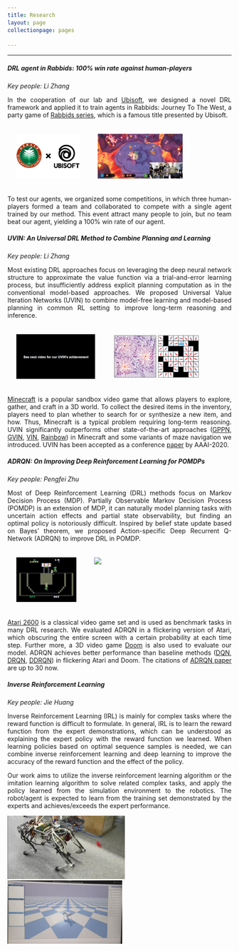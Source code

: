 ```yaml
---
title: Research
layout: page
collectionpage: pages

---
```


<style type="text/css">
.fig {
  display: block;
  margin-left: 20px;
  float: right;
}
</style>

<!---
Read about our current projects on
[Inverse Reinforcement Learning](#Inverse Reinforcement Learning),
,

and ....
--->


---

##### **DRL agent in Rabbids: 100% win rate against human-players**
_Key people: Li Zhang_

<p style="text-align:justify;">In the cooperation of our lab and <a href="https://www.ubisoft.com">Ubisoft</a>, we designed a novel DRL framework and applied it to train agents in Rabbids: Journey To The West, a party game of <a href="https://en.wikipedia.org/wiki/Raving_Rabbids">Rabbids series</a>, which is a famous title presented by Ubisoft.</p>

<div style="float:left;border:solid 1px 000;margin:20px;"><img src="/images/co.png" height="100"></div>
<div style="float:left;border:solid 1px 000;margin:20px;"><img src="/images/rabbids.gif" height="100"></div>
<div style="float:none;clear:both;"></div>

<p style="text-align:justify;">To test our agents, we organized some competitions, in which three human-players formed a team and collaborated to compete with a single agent trained by our method. This event attract many people to join, but no team beat our agent, yielding a 100% win rate of our agent.</p>

##### **UVIN: An Universal DRL Method to Combine Planning and Learning**
_Key people: Li Zhang_

<p style="text-align:justify;">Most existing DRL approaches focus on leveraging the deep neural network structure to approximate the value function via a trial-and-error learning process, but insufficiently address explicit planning computation as in the conventional model-based approaches. We proposed Universal Value Iteration Networks (UVIN) to combine model-free learning and model-based planning in common RL setting to improve long-term reasoning and inference.</p>

<div style="float:left;border:solid 1px 000;margin:20px;"><img src="/images/minecraft.gif" height="100"></div>
<div style="float:left;border:solid 1px 000;margin:20px;"><img src="/images/maze.png" height="100"></div>
<div style="float:none;clear:both;"></div>

<p style="text-align:justify;"><a href="https://www.minecraft.net">Minecraft</a> is a popular sandbox video game that allows players to explore, gather, and craft in a 3D world. To collect the desired items in the inventory, players need to plan whether to search for or synthesize a new item, and how. Thus, Minecraft is a typical problem requiring long-term reasoning. UVIN significantly outperforms other state-of-the-art approaches (<a href="https://arxiv.org/abs/1806.06408">GPPN</a>, <a href="https://arxiv.org/abs/1706.02416">GVIN</a>, <a href="https://arxiv.org/abs/1602.02867">VIN</a>, <a href="https://arxiv.org/abs/1710.02298">Rainbow</a>) in Minecraft and some variants of maze navigation we introduced. UVIN has been accepted as a conference <a href="https://aaai.org/Papers/AAAI/2020GB/AAAI-ZhangL.10191.pdf">paper</a> by AAAI-2020.</p>

##### **ADRQN: On Improving Deep Reinforcement Learning for POMDPs**
_Key people: Pengfei Zhu_

<p style="text-align:justify;">Most of Deep Reinforcement Learning (DRL) methods focus on Markov Decision Process (MDP). Partially Observable Markov Decision Process (POMDP) is an extension of MDP, it can naturally model planning tasks with uncertain action effects and partial state observability, but finding an optimal policy is notoriously difficult. Inspired by belief state update based on Bayes’ theorem, we proposed Action-specific Deep Recurrent Q-Network (ADRQN) to improve DRL in POMDP. </p>

<div style="float:left;border:solid 1px 000;margin:20px;"><img src="/images/atari.gif" height="100"></div>
<div style="float:left;border:solid 1px 000;margin:20px;"><img src="/images/doom.gif" height="100"></div>
<div style="float:none;clear:both;"></div>

<p style="text-align:justify;"><a href="https://en.wikipedia.org/wiki/Atari_2600">Atari 2600</a> is a classical video game set and is used as benchmark tasks in many DRL research. We evaluated ADRQN in a flickering version of Atari, which obscuring the entire screen with a certain probability at each time step. Further more, a 3D video game <a href="https://en.wikipedia.org/wiki/Doom_(1993_video_game)">Doom</a> is also used to evaluate our model. ADRQN achieves better performance than baseline methods (<a href="https://web.stanford.edu/class/psych209/Readings/MnihEtAlHassibis15NatureControlDeepRL.pdf">DQN</a>, <a href="https://arxiv.org/abs/1507.06527">DRQN</a>, <a href="https://arxiv.org/abs/1602.02672">DDRQN</a>) in flickering Atari and Doom. The citations of <a href="https://arxiv.org/pdf/1704.07978.pdf">ADRQN paper</a> are up to 30 now.</p>

##### **Inverse Reinforcement Learning**

_Key people: Jie Huang_
<!--- We hope that this method can find an efficient and reliable reward function. We assume that when an expert completes a task, his decision is often optimal or close to optimal. When the cumulative reward function expectations of all policies are not greater than the cumulative return expectations of expert policies, the corresponding reward function is the reward function learned according to the expert demonstrations. </p>
--->

<p style="text-align:justify;"> Inverse Reinforcement Learning (IRL) is mainly for complex tasks where the reward function is difficult to formulate. In general, IRL is to learn the reward function from the expert demonstrations, which can be understood as explaining the expert policy with the reward function we learned. When learning policies based on optimal sequence samples is needed, we can combine inverse reinforcement learning and deep learning to improve the accuracy of the reward function and the effect of the policy. </p>

<p style="text-align:justify;">Our work aims to utilize the inverse reinforcement learning algorithm or the imitation learning algorithm to solve related complex tasks, and apply the policy learned from the simulation environment to the robotics. The robot/agent is expected to learn from the training set demonstrated by the experts and achieves/exceeds the expert performance. </p>

<img src="/images/projects/dogbot.jpg" width="264"/>&nbsp;&nbsp;&nbsp;&nbsp;&nbsp;&nbsp;<img src="/images/projects/dogbot2.png" width="258"/>



